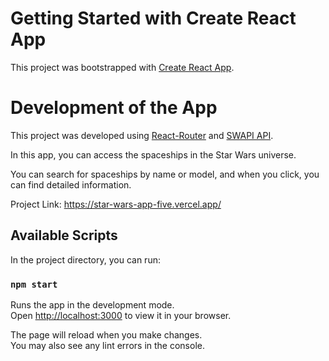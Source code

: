 # Getting Started with Create React App

This project was bootstrapped with [Create React App](https://github.com/facebook/create-react-app).

# Development of the App

This project was developed using [React-Router](https://reactrouter.com/en/main) and [SWAPI API](https://swapi.dev/).

In this app, you can access the spaceships in the Star Wars universe.

You can search for spaceships by name or model, and when you click, you can find detailed information.

Project Link: https://star-wars-app-five.vercel.app/

## Available Scripts

In the project directory, you can run:

### `npm start`

Runs the app in the development mode.\
Open [http://localhost:3000](http://localhost:3000) to view it in your browser.

The page will reload when you make changes.\
You may also see any lint errors in the console.

